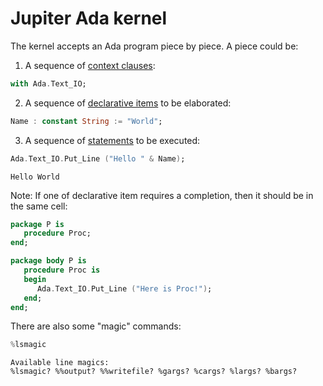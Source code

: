 # Jupiter Ada kernel

The kernel accepts an Ada program piece by piece. A piece could be:
1. A sequence of [context clauses](http://www.ada-auth.org/standards/rm12_w_tc1/html/RM-10-1-2.html#S0253):


```Ada
with Ada.Text_IO;
```

2. A sequence of [declarative items](http://www.ada-auth.org/standards/rm12_w_tc1/html/RM-3-11.html#S0087) to be elaborated:


```Ada
Name : constant String := "World";
```

3. A sequence of [statements](http://www.ada-auth.org/standards/rm12_w_tc1/html/RM-5-1.html#S0146) to be executed:


```Ada
Ada.Text_IO.Put_Line ("Hello " & Name);
```




    Hello World




Note: If one of declarative item requires a completion, then it should be in the same cell:


```Ada
package P is
   procedure Proc;
end;

package body P is
   procedure Proc is
   begin
      Ada.Text_IO.Put_Line ("Here is Proc!");
   end;
end;
```

There are also some "magic" commands:


```Ada
%lsmagic
```




    Available line magics:
    %lsmagic? %%output? %%writefile? %gargs? %cargs? %largs? %bargs?


